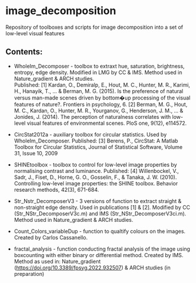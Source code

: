 # image_decomposition
 Repository of toolboxes and scripts for image decomposition into a set of low-level visual features

## Contents: 
* WholeIm_Decomposer - toolbox to extraxt hue, saturation, brightness, entropy, edge density. Modified in LMG by CC & IMS. Method used in Nature_gradient & ARCH studies.  
Published:
[1] Kardan, O., Demiralp, E., Hout, M. C., Hunter, M. R., Karimi, H., Hanayik, T., ... & Berman, M. G. (2015). Is the preference of natural versus man-made scenes driven by bottom�up processing of the visual features of nature?. Frontiers in psychology, 6.
[2] Berman, M. G., Hout, M. C., Kardan, O., Hunter, M. R., Yourganov, G., Henderson, J. M., ... & Jonides, J. (2014). The perception of naturalness correlates with low-level visual features of environmental scenes. PloS one, 9(12), e114572.

* CircStat2012a - auxiliary toolbox for circular statistics. Used by WholeIm_Decomposer. Published: 
[3] Berens, P., CircStat: A Matlab Toolbox for Circular Statistics, Journal of Statistical Software, Volume 31, Issue 10, 2009

* SHINEtoolbox - toolbox to control for low-level image properties by normalising contrast and luminance. Published:
[4] Willenbockel, V., Sadr, J., Fiset, D., Horne, G. O., Gosselin, F., & Tanaka, J. W. (2010). Controlling low-level image properties: the SHINE toolbox. Behavior research methods, 42(3), 671-684.

* Str_Nstr_DecomposerV3 - 3 versions of function to extract straight & non-straight edge density. Used in publications [1] & [2]. Modified by CC (Str_NStr_DecomposerV3c.m) and IMS (Str_NStr_DecomposerV3ci.m). Method used in Nature_gradient & ARCH studies.  

* Count_Colors_variableDup - function to qualtify colours on the images. Created by Carlos Cassanello. 

* fractal_analysis - function conducting fractal analysis of the image using boxcounting with either binary or differential method. Created by IMS. Method as used in: 
Nature_gradient (https://doi.org/10.3389/fpsyg.2022.932507)
& ARCH studies (in preparation)  
